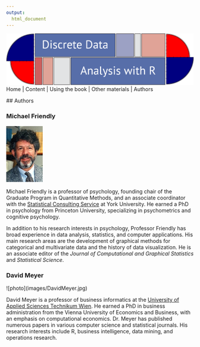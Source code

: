 ```yaml
---
output:
  html_document
---
```


![banner](images/DDAR-banner.png)
Home | Content | Using the book | Other materials | Authors

<div id=”content”>
## Authors

### Michael Friendly

<div style="height=150px">
<img src="images/MichaelFriendly3.jpg" height="150" alt="photo">
<!-- ![photo](images/MichaelFriendly3.jpg) -->
</div>

Michael Friendly is a professor of psychology, founding chair of the Graduate Program in Quantitative Methods, and an associate     coordinator with the [Statistical Consulting Service](http://www.yorku.ca/isr/scs/) at York University. He earned a PhD in psychology from Princeton University, specializing in psychometrics and cognitive psychology. 

In addition to his research interests in psychology, Professor Friendly has broad experience in data analysis, statistics, and computer applications. His main research areas are the development of graphical methods for categorical and multivariate data and the history of data visualization. He is an associate editor of the *Journal of Computational and Graphical Statistics* and *Statistical Science*.

### David Meyer

<div style="height=150px">
![photo](images/DavidMeyer.jpg)
</div>

David Meyer is a professor of business informatics at the [University of Applied Sciences Technikum Wien](http://www.technikum-wien.at/). He earned a PhD in business administration from the Vienna University of Economics and Business, with an emphasis on computational economics. Dr. Meyer has published numerous papers in various computer science and statistical journals. His research interests include R, business intelligence, data mining, and operations research.
</div>
